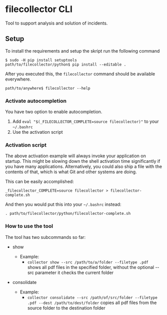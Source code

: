# filecollector CLI

Tool to support analysis and solution of incidents.

## Setup

To install the requirements and setup the skript run the following command
```
$ sudo -H pip install setuptools
path/to/filecollector/python$ pip install --editable .
```

After you executed this, the `filecollector` command should be available everywhere.
```
path/to/anywhere$ filecollector --help
```

### Activate autocompletion

You have two option to enable autocompletion.
1. Add `eval "$(_FILECOLLECTOR_COMPLETE=source filecollector)"` to your `~/.bashrc`
2. Use the activation script

### Activation script

The above activation example will always invoke your application on startup. This might be slowing down the shell activation time significantly if you have many applications. Alternatively, you could also ship a file with the contents of that, which is what Git and other systems are doing.

This can be easily accomplished:

```
_filecollector_COMPLETE=source filecollector > filecollector-complete.sh
```

And then you would put this into your `~/.bashrc` instead:

```
. path/to/filecollector/python/filecollector-complete.sh
```

### How to use the tool

The tool has two subcommands so far:
* show
    * Example:
        * `collector show --src /path/to/a/folder --filetype .pdf` shows all pdf files in the specified folder, without the optional --src parameter it checks the current folder 


* consolidate
    * Example:
        * `collector consolidate --src /path/of/src/folder --filetype .pdf --dest /path/to/dest/folder` copies all pdf files from the source folder to the destination folder


